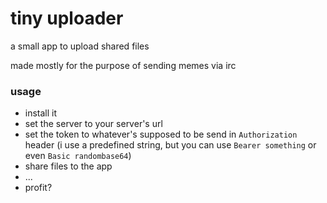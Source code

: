 # tiny uploader

a small app to upload shared files

made mostly for the purpose of sending memes via irc

### usage

- install it
- set the server to your server's url
- set the token to whatever's supposed to be send in `Authorization` header (i use a predefined string, but you can use `Bearer something` or even `Basic randombase64`)
- share files to the app
- ...
- profit?
